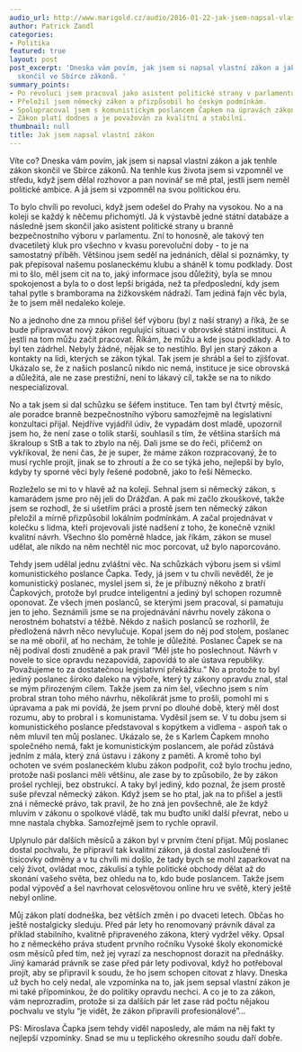 ```yaml
---
audio_url: http://www.marigold.cz/audio/2016-01-22-jak-jsem-napsal-vlastni-zakon.mp3
author: Patrick Zandl
categories:
- Politika
featured: true
layout: post
post_excerpt: 'Dneska vám povím, jak jsem si napsal vlastní zákon a jak tenhle zákon
  skončil ve Sbírce zákonů. '
summary_points:
- Po revoluci jsem pracoval jako asistent politické strany v parlamentu.
- Přeložil jsem německý zákon a přizpůsobil ho českým podmínkám.
- Spolupracoval jsem s komunistickým poslancem Čapkem na úpravách zákona.
- Zákon platí dodnes a je považován za kvalitní a stabilní.
thumbnail: null
title: Jak jsem napsal vlastní zákon
---
```


Víte co? Dneska vám povím, jak jsem si napsal vlastní zákon a jak tenhle zákon skončil ve Sbírce zákonů. Na tenhle kus života jsem si vzpomněl ve středu, když jsem dělal rozhovor a pan novinář se mě ptal, jestli jsem neměl politické ambice. A já jsem si vzpomněl na svou politickou éru. 

To bylo chvíli po revoluci, když jsem odešel do Prahy na vysokou. No a na koleji se každý k něčemu přichomýtl. Já k výstavbě jedné státní databáze a následně jsem skončil jako asistent politické strany u branně bezpečnostního výboru v parlamentu. Zní to honosně, ale takový ten dvacetiletý kluk pro všechno v kvasu porevoluční doby - to je na samostatný příběh. Většinou jsem seděl na jednáních, dělal si poznámky, ty pak přepisoval našemu poslaneckému klubu a sháněl k tomu podklady. Dost mi to šlo, měl jsem cit na to, jaký informace jsou důležitý, byla se mnou spokojenost a byla to o dost lepší brigáda, než ta předposlední, kdy jsem tahal pytle s bramborama na žižkovském nádraží. Tam jediná fajn věc byla, že to jsem měl nedaleko koleje.

No a jednoho dne za mnou přišel šéf výboru (byl z naší strany) a říká, že se bude připravovat nový zákon regulující situaci v obrovské státní instituci. A jestli na tom můžu začít pracovat. Říkám, že můžu a kde jsou podklady. A to byl ten zádrhel. Nebyly žádné, nějak se to nestihlo. Byl jen starý zákon a kontakty na lidi, kterých se zákon týkal. Tak jsem je shrábl a šel to zjišťovat. Ukázalo se, že z našich poslanců nikdo nic nemá, instituce je sice obrovská a důležitá, ale ne zase prestižní, není to lákavý cíl, takže se na to nikdo nespecializoval. 

No a tak jsem si dal schůzku se šéfem instituce. Ten tam byl čtvrtý měsíc, ale poradce branně bezpečnostního výboru samozřejmě na legislativní konzultaci přijal. Nejdříve vyjádřil údiv, že vypadám dost mladě, upozornil jsem ho, že není zase o tolik starší, souhlasil s tím, že většina starších má škraloup s StB a tak to zbylo na něj. Dali jsme se do řeči, přičemž on vykřikoval, že není čas, že je super, že máme zákon rozpracovaný, že to musí rychle projít, jinak se to zhroutí a že co se týká jeho, nejlepší by bylo, kdyby ty sporné věci byly řešené podobně, jako to řeší Německo. 

Rozleželo se mi to v hlavě až na koleji. Sehnal jsem si německý zákon, s kamarádem jsme pro něj jeli do Drážďan. A pak mi začlo zkouškové, takže jsem se rozhodl, že si ušetřím práci a prostě jsem ten německý zákon přeložil a mírně přizpůsobil lokálním podmínkám. A začal projednávat v kolečku s lidma, kteří projevovali jisté nadšení z toho, že konečně vznikl kvalitní návrh. Všechno šlo poměrně hladce, jak říkám, zákon se musel udělat, ale nikdo na něm nechtěl nic moc porcovat, už bylo naporcováno. 

Tehdy jsem udělal jednu zvláštní věc. Na schůzkách výboru jsem si všiml komunistického poslance Čapka. Tedy, já jsem v tu chvíli nevěděl, že je komunistický poslanec, myslel jsem si, že je příbuzný někoho z bratří Čapkových, protože byl prudce inteligentní a jediný byl schopen rozumně oponovat. Ze všech jmen poslanců, se kterými jsem pracoval, si pamatuju jen to jeho. Seznámili jsme se na projednávání návrhu novely zákona o nerostném bohatství a těžbě. Někdo z našich poslanců se rozhorlil, že předložená návrh něco nevylučuje. Kopal jsem do něj pod stolem, poslanec se na mě obořil, ať ho nechám, že tohle je důležité. Poslanec Čapek se na něj podíval dosti znuděně a pak pravil “Měl jste ho poslechnout. Návrh v novele to sice opravdu nezapovídá, zapovídá to ale ústava republiky. Považujeme to za dostatečnou legislativní překážku.” No a protože to byl jediný poslanec široko daleko na výboře, který ty zákony opravdu znal, stal se mým přirozeným cílem. Takže jsem za ním šel, všechno jsem s ním probral stran toho mého návrhu, několikrát jsme to prošli, pomohl mi s úpravama a pak mi povídá, že jsem první po dlouhé době, který měl dost rozumu, aby to probral i s komunistama. Vyděsil jsem se. V tu dobu jsem si komunistického poslance představoval s kopýtkem a vidlema - aspoň tak o něm mluvil ten můj poslanec. Ukázalo se, že s Karlem Čapkem mnoho společného nemá, fakt je komunistickým poslancem, ale pořád zůstává jedním z mála, který zná ústavu i zákony z paměti. A kromě toho byl ochoten ve svém poslaneckém klubu zákon podpořit, což bylo trochu jedno, protože naši poslanci měli většinu, ale zase by to způsobilo, že by zákon prošel rychleji, bez obstrukcí. A taky byl jediný, kdo poznal, že jsem prostě suše převzal německý zákon. Když jsem se ho ptal, jak na to přišel a jestli zná i německé právo, tak pravil, že ho zná jen povšechně, ale že když mluvím v zákonu o spolkové vládě, tak mu buďto unikl další převrat, nebo u mne nastala chybka. Samozřejmě jsem to rychle opravil. 

Uplynulo pár dalších měsíců a zákon byl v prvním čtení přijat. Můj poslanec dostal pochvalu, že připravil tak kvalitní zákon, já dostal zasloužené tři tisícovky odměny a v tu chvíli mi došlo, že tady bych se mohl zaparkovat na celý život, ovládat moc, zákulisí a tyhle politické obchody dělat až do skonání vašeho světa, bez ohledu na to, kdo bude poslancem. Takže jsem podal výpověď a šel navrhovat celosvětovou online hru ve světě, který ještě nebyl online.

Můj zákon platí dodneška, bez větších změn i po dvaceti letech. Občas ho ještě nostalgicky sleduju. Před pár lety ho renomovaný právník dával za příklad stabilního, kvalitně připraveného zákona, který vydržel věky. Opsal ho z německého práva student prvního ročníku Vysoké školy ekonomické osm měsíců před tím, než jej vyrazí za neschopnost dorazit na přednášky. Jiný kamarád právník se zase před pár lety podivoval, když ho potřeboval projít, aby se připravil k soudu, že ho jsem schopen citovat z hlavy. Dneska už bych ho celý nedal, ale vzpomínka na to, jak jsem sepsal vlastní zákon je mi také přípomínkou, že do politiky opravdu nechci. A co je to za zákon, vám neprozradím, protože si za dalších pár let zase rád počtu nějakou pochvalu ve stylu “je vidět, že zákon připravili profesionálové”…

PS: Miroslava Čapka jsem tehdy viděl naposledy, ale mám na něj fakt ty nejlepší vzpomínky. Snad se mu u teplického okresního soudu daří dobře.